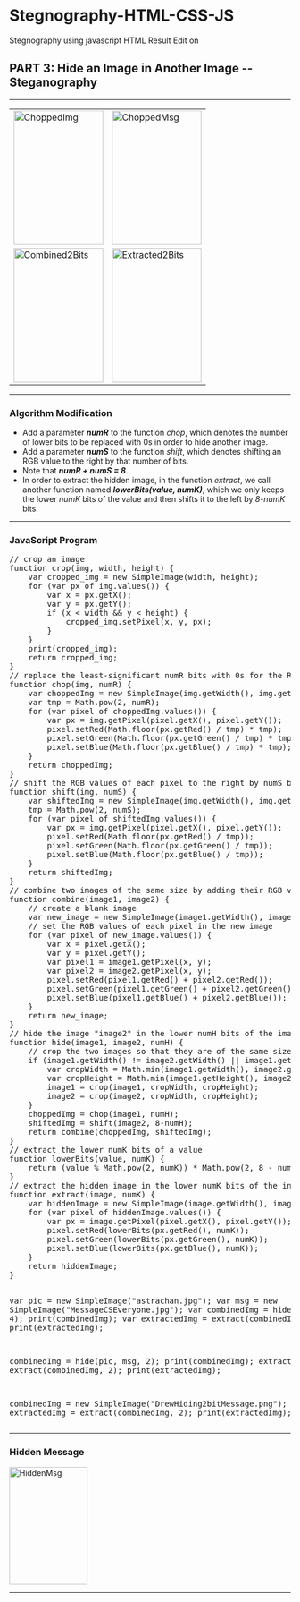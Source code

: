 # Stegnography-HTML-CSS-JS
Stegnography using javascript
HTML    Result
Edit on 
<h2>PART 3: Hide an Image in Another Image -- Steganography</h2>

<hr>
<table>
  <tr>
    <td>
      <a data-flickr-embed="true" href="https://www.flickr.com/photos/135024785@N06/21968595616/in/dateposted/" title="ChoppedImg"><img src="https://farm1.staticflickr.com/637/21968595616_c02ee38205_m.jpg" width="160" height="240" alt="ChoppedImg"></a>
      <script async src="//embedr.flickr.com/assets/client-code.js" charset="utf-8"></script>
    </td>
    <td>
      <a data-flickr-embed="true" href="https://www.flickr.com/photos/135024785@N06/21806921238/in/photostream/" title="ChoppedMsg"><img src="https://farm1.staticflickr.com/740/21806921238_65208ce9f5_m.jpg" width="160" height="240" alt="ChoppedMsg"></a>
      <script async src="//embedr.flickr.com/assets/client-code.js" charset="utf-8"></script>
    </td>
  </tr>
  <tr>
    <td>
      <a data-flickr-embed="true" href="https://www.flickr.com/photos/135024785@N06/21968595096/in/photostream/" title="Combined2Bits"><img src="https://farm1.staticflickr.com/620/21968595096_0b62a76002_m.jpg" width="160" height="240" alt="Combined2Bits"></a>
      <script async src="//embedr.flickr.com/assets/client-code.js" charset="utf-8"></script>
    </td>
    <td>
      <a data-flickr-embed="true" href="https://www.flickr.com/photos/135024785@N06/21994777895/in/photostream/" title="Extracted2Bits"><img src="https://farm6.staticflickr.com/5712/21994777895_6f835367ab_m.jpg" width="160" height="240" alt="Extracted2Bits"></a>
      <script async src="//embedr.flickr.com/assets/client-code.js" charset="utf-8"></script>
    </td>
  </tr>
</table>

<hr>
<h3>Algorithm Modification</h3>
<ul>
  <li>Add a parameter <b><em>numR</em></b> to the function <em>chop</em>, which denotes the number of lower bits to be replaced with 0s in order to hide another image.</li>
  <li>Add a parameter <b><em>numS</em></b> to the function <em>shift</em>, which denotes shifting an RGB value to the right by that number of bits.</li>
  <li>Note that <b><em>numR + numS = 8</em></b>.</li>
  <li>In order to extract the hidden image, in the function <em>extract</em>, we call another function named <b><em>lowerBits(value, numK)</em></b>, which we only keeps the lower <em>numK</em> bits of the value and then shifts it to the left by <em>8-numK</em>    bits.</li>
</ul>

<hr>
<h3>JavaScript Program</h3>
<pre>
// crop an image
function crop(img, width, height) {
    var cropped_img = new SimpleImage(width, height);
    for (var px of img.values()) {
        var x = px.getX();
        var y = px.getY();
        if (x < width && y < height) {
            cropped_img.setPixel(x, y, px);
        }
    }
    print(cropped_img);
    return cropped_img;
}
// replace the least-significant numR bits with 0s for the RGB values of each pixel
function chop(img, numR) {
    var choppedImg = new SimpleImage(img.getWidth(), img.getHeight());
    var tmp = Math.pow(2, numR);
    for (var pixel of choppedImg.values()) {
        var px = img.getPixel(pixel.getX(), pixel.getY());
        pixel.setRed(Math.floor(px.getRed() / tmp) * tmp);
        pixel.setGreen(Math.floor(px.getGreen() / tmp) * tmp);
        pixel.setBlue(Math.floor(px.getBlue() / tmp) * tmp);
    }
    return choppedImg;
}
// shift the RGB values of each pixel to the right by numS bits
function shift(img, numS) {
    var shiftedImg = new SimpleImage(img.getWidth(), img.getHeight());
    tmp = Math.pow(2, numS);
    for (var pixel of shiftedImg.values()) {
        var px = img.getPixel(pixel.getX(), pixel.getY());
        pixel.setRed(Math.floor(px.getRed() / tmp));
        pixel.setGreen(Math.floor(px.getGreen() / tmp));
        pixel.setBlue(Math.floor(px.getBlue() / tmp));
    }
    return shiftedImg;
}
// combine two images of the same size by adding their RGB values
function combine(image1, image2) {
    // create a blank image
    var new_image = new SimpleImage(image1.getWidth(), image1.getHeight());
    // set the RGB values of each pixel in the new image
    for (var pixel of new_image.values()) {
        var x = pixel.getX();
        var y = pixel.getY();
        var pixel1 = image1.getPixel(x, y);
        var pixel2 = image2.getPixel(x, y);
        pixel.setRed(pixel1.getRed() + pixel2.getRed());
        pixel.setGreen(pixel1.getGreen() + pixel2.getGreen());
        pixel.setBlue(pixel1.getBlue() + pixel2.getBlue());
    }
    return new_image;
}
// hide the image "image2" in the lower numH bits of the image "image2"
function hide(image1, image2, numH) {
    // crop the two images so that they are of the same size
    if (image1.getWidth() != image2.getWidth() || image1.getHeight() != image2.getHeight()) {
        var cropWidth = Math.min(image1.getWidth(), image2.getWidth());
        var cropHeight = Math.min(image1.getHeight(), image2.getHeight());
        image1 = crop(image1, cropWidth, cropHeight);
        image2 = crop(image2, cropWidth, cropHeight);
    }
    choppedImg = chop(image1, numH);
    shiftedImg = shift(image2, 8-numH);
    return combine(choppedImg, shiftedImg);
}
// extract the lower numK bits of a value
function lowerBits(value, numK) {
    return (value % Math.pow(2, numK)) * Math.pow(2, 8 - numK);
}
// extract the hidden image in the lower numK bits of the input image
function extract(image, numK) {
    var hiddenImage = new SimpleImage(image.getWidth(), image.getHeight());
    for (var pixel of hiddenImage.values()) {
        var px = image.getPixel(pixel.getX(), pixel.getY());
        pixel.setRed(lowerBits(px.getRed(), numK));
        pixel.setGreen(lowerBits(px.getGreen(), numK));
        pixel.setBlue(lowerBits(px.getBlue(), numK));
    }
    return hiddenImage;
}

var pic = new SimpleImage("astrachan.jpg");
var msg = new SimpleImage("MessageCSEveryone.jpg");
var combinedImg = hide(pic, msg, 4);
print(combinedImg);
var extractedImg = extract(combinedImg, 4);
print(extractedImg);

combinedImg = hide(pic, msg, 2);
print(combinedImg);
extractedImg = extract(combinedImg, 2);
print(extractedImg);

combinedImg = new SimpleImage("DrewHiding2bitMessage.png");
extractedImg = extract(combinedImg, 2);
print(extractedImg);
</pre>

<hr>
<h3>Hidden Message</h3>
<a data-flickr-embed="true" href="https://www.flickr.com/photos/135024785@N06/21806920678/in/photostream/" title="HiddenMsg"><img src="https://farm1.staticflickr.com/722/21806920678_43dce2ea07_m.jpg" width="140" height="210" alt="HiddenMsg"></a>
<script async src="//embedr.flickr.com/assets/client-code.js" charset="utf-8"></script>

<hr>

